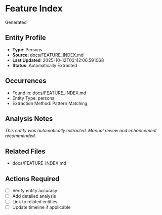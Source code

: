 # Feature Index

Generated

## Entity Profile
- **Type**: Persons
- **Source**: docs/FEATURE_INDEX.md
- **Last Updated**: 2025-10-12T03:42:06.591068
- **Status**: Automatically Extracted

## Occurrences
- Found in: docs/FEATURE_INDEX.md
- Entity Type: persons
- Extraction Method: Pattern Matching

## Analysis Notes
*This entity was automatically extracted. Manual review and enhancement recommended.*

## Related Files
- docs/FEATURE_INDEX.md

## Actions Required
- [ ] Verify entity accuracy
- [ ] Add detailed analysis
- [ ] Link to related entities
- [ ] Update timeline if applicable
